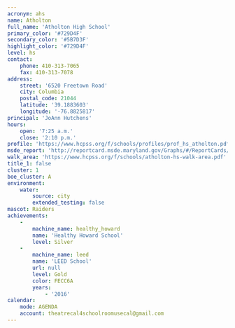 ```yaml
---
acronym: ahs
name: Atholton
full_name: 'Atholton High School'
primary_color: '#729D4F'
secondary_color: '#5B7D3F'
highlight_color: '#729D4F'
level: hs
contact:
    phone: 410-313-7065
    fax: 410-313-7078
address:
    street: '6520 Freetown Road'
    city: Columbia
    postal_code: 21044
    latitude: '39.1883603'
    longitude: '-76.8825817'
principal: 'JoAnn Hutchens'
hours:
    open: '7:25 a.m.'
    close: '2:10 p.m.'
profile: 'https://www.hcpss.org/f/schools/profiles/prof_hs_atholton.pdf'
msde_report: 'http://reportcard.msde.maryland.gov/Graphs/#/ReportCards/ReportCardSchool/1//1/13/0509/'
walk_area: 'https://www.hcpss.org/f/schools/atholton-hs-walk-area.pdf'
title_1: false
cluster: 1
boe_cluster: A
environment:
    water:
        source: city
        extended_testing: false
mascot: Raiders
achievements:
    -
        machine_name: healthy_howard
        name: 'Healthy Howard School'
        level: Silver
    -
        machine_name: leed
        name: 'LEED School'
        url: null
        level: Gold
        color: FECC6A
        years:
            - '2016'
calendar:
    mode: AGENDA
    account: theatrecal4schoolroomusecal@gmail.com
---
```

